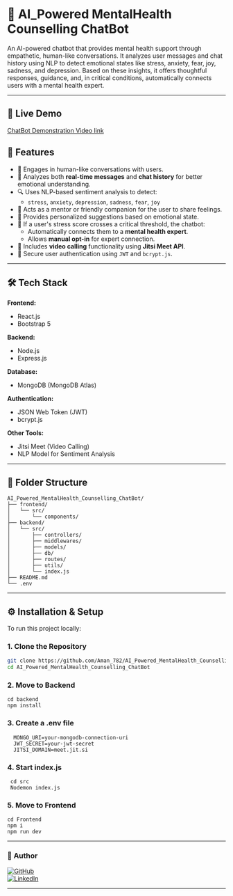 # 🧠 AI_Powered MentalHealth Counselling ChatBot

An AI-powered chatbot that provides mental health support through empathetic, human-like conversations. It analyzes user messages and chat history using NLP to detect emotional states like stress, anxiety, fear, joy, sadness, and depression. Based on these insights, it offers thoughtful responses, guidance, and, in critical conditions, automatically connects users with a mental health expert.

---

## 🚀 Live Demo

[ChatBot Demonstration Video link](https://your-live-demo-link.com)



## 🧠 Features

- 💬 Engages in human-like conversations with users.
- 🧠 Analyzes both **real-time messages** and **chat history** for better emotional understanding.
- 🔍 Uses NLP-based sentiment analysis to detect:
  - `stress`, `anxiety`, `depression`, `sadness`, `fear`, `joy`
- 🤝 Acts as a mentor or friendly companion for the user to share feelings.
- 🎯 Provides personalized suggestions based on emotional state.
- 🚨 If a user's stress score crosses a critical threshold, the chatbot:
  - Automatically connects them to a **mental health expert**.
  - Allows **manual opt-in** for expert connection.
- 🎥 Includes **video calling** functionality using **Jitsi Meet API**.
- 🔐 Secure user authentication using `JWT` and `bcrypt.js`.

---

## 🛠️ Tech Stack

**Frontend:**
- React.js
- Bootstrap 5

**Backend:**
- Node.js
- Express.js

**Database:**
- MongoDB (MongoDB Atlas)

**Authentication:**
- JSON Web Token (JWT)
- bcrypt.js

**Other Tools:**
- Jitsi Meet (Video Calling)
- NLP Model for Sentiment Analysis

---

## 📁 Folder Structure

```
AI_Powered_MentalHealth_Counselling_ChatBot/
├── frontend/
│   └── src/
│       └── components/
├── backend/
│   └── src/
│       ├── controllers/
│       ├── middlewares/
│       ├── models/
│       ├── db/
│       ├── routes/
│       ├── utils/
│       └── index.js
├── README.md
└── .env

```
---

## ⚙️ Installation & Setup

To run this project locally:

### 1. Clone the Repository

```bash
git clone https://github.com/Aman_782/AI_Powered_MentalHealth_Counselling_ChatBot.git
cd AI_Powered_MentalHealth_Counselling_ChatBot
```

### 2. Move to Backend

  ```
  cd backend
  npm install
  ```

### 3. Create a .env file
 ```
   MONGO_URI=your-mongodb-connection-uri
   JWT_SECRET=your-jwt-secret
   JITSI_DOMAIN=meet.jit.si
 ```
### 4. Start index.js
  ```
   cd src
   Nodemon index.js
  ```

### 5. Move to Frontend
  ```
  cd Frontend
  npm i
  npm run dev
 ```

---

### 👤 **Author**

[![GitHub](https://img.shields.io/badge/GitHub-AmanPandey-181717?style=for-the-badge&logo=github)](https://github.com/Aman_782)  
[![LinkedIn](https://img.shields.io/badge/LinkedIn-amanpandey-blue?style=for-the-badge&logo=linkedin)](https://linkedin.com/in/aman-pandey-a61b4521a/)  


---


